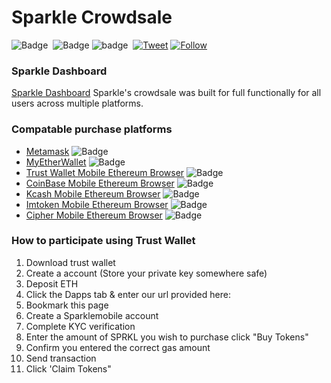 

# Sparkle Crowdsale

![Badge](https://img.shields.io/badge/OpenZepplin-2.0-blue.svg) &nbsp;![Badge](https://img.shields.io/badge/EIPs-ERC--20%20-blue.svg)&nbsp;![badge](https://img.shields.io/badge/Crowdsale-Live-brightgreen.svg)&nbsp; [![Tweet](https://img.shields.io/twitter/url/http/shields.io.svg?style=social)](https://twitter.com/intent/tweet?text=Sparklemobile%20a%20new%20peer%20to%20peer%20currency%20dedicated%20to%20connecting%20users%20with%20quality%20automotive%20detailing.%20New%20Hybrid%20Cloud%20Proof%20of%20Liquidity%20Protocol%20&url=https://sparklemobile.io/tokensale.html&via=Sparkletoken&hashtags=Developers,ERC20,PoL,Protocol,SPRKL,Sparkle)&nbsp;[![Follow](https://img.shields.io/twitter/follow/Sparkletoken.svg?label=Follow&style=social)](https://twitter.com/Sparkletoken)



### Sparkle Dashboard 
[Sparkle Dashboard](https://tokensale.sparklemobile.io/login/index.html) Sparkle's crowdsale was built for full functionally for all users across multiple platforms.   

### Compatable purchase platforms 

* [Metamask](https://metamask.io/)      ![Badge](https://img.shields.io/badge/Status%20-recommended%20-brightgreen.svg)
* [MyEtherWallet](https://www.myetherwallet.com/#generate-wallet) ![Badge](https://img.shields.io/badge/Status%20-recommended%20-brightgreen.svg) 
* [Trust Wallet Mobile Ethereum Browser](https://links.trustwalletapp.com/yiklM0CGBT)   ![Badge](https://img.shields.io/badge/status%20-recommended%20-brightgreen.svg) 
* [CoinBase Mobile Ethereum Browser](https://play.google.com/store/apps/details?id=org.toshi&hl=en_US) ![Badge](https://img.shields.io/badge/status-use%20with%20caution%20-yellow.svg)
* [Kcash Mobile Ethereum Browser](https://play.google.com/store/apps/details?id=com.kcashpro.wallet)     ![Badge](https://img.shields.io/badge/status-use%20with%20caution%20-yellow.svg)
* [Imtoken Mobile Ethereum Browser](https://play.google.com/store/apps/details?id=im.token.app)  ![Badge](https://img.shields.io/badge/status-use%20with%20caution%20-yellow.svg)
* [Cipher Mobile Ethereum Browser](https://play.google.com/store/apps/details?id=com.cipherbrowser.cipher)   ![Badge](https://img.shields.io/badge/status-use%20with%20caution%20-yellow.svg)







### How to participate using Trust Wallet 

1. Download trust wallet 
2. Create a account (Store your private key somewhere safe)
3. Deposit ETH
4. Click the Dapps tab & enter our url provided here: 
6. Bookmark this page 
7. Create a Sparklemobile account 
8. Complete KYC verification 
9. Enter the amount of SPRKL you wish to purchase click "Buy Tokens"
10. Confirm you entered the correct gas amount 
11. Send transaction
12. Click 'Claim Tokens"




